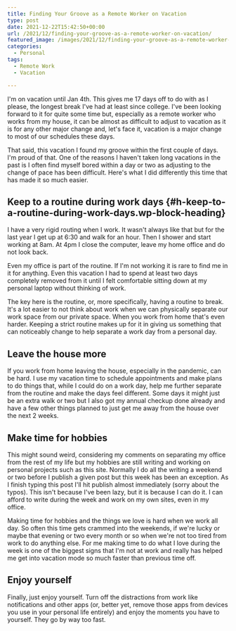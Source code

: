 ```yaml
---
title: Finding Your Groove as a Remote Worker on Vacation
type: post
date: 2021-12-22T15:42:50+00:00
url: /2021/12/finding-your-groove-as-a-remote-worker-on-vacation/
featured_image: /images/2021/12/finding-your-groove-as-a-remote-worker-on-vacation.jpeg
categories:
  - Personal
tags:
  - Remote Work
  - Vacation

---
```

I'm on vacation until Jan 4th. This gives me 17 days off to do with as I please, the longest break I've had at least since college. I've been looking forward to it for quite some time but, especially as a remote worker who works from my house, it can be almost as difficult to adjust to vacation as it is for any other major change and, let's face it, vacation is a major change to most of our schedules these days.

That said, this vacation I found my groove within the first couple of days. I'm proud of that. One of the reasons I haven't taken long vacations in the past is I often find myself bored within a day or two as adjusting to the change of pace has been difficult. Here's what I did differently this time that has made it so much easier.

## Keep to a routine during work days {#h-keep-to-a-routine-during-work-days.wp-block-heading}

I have a very rigid routing when I work. It wasn't always like that but for the last year I get up at 6:30 and walk for an hour. Then I shower and start working at 8am. At 4pm I close the computer, leave my home office and do not look back.

Even my office is part of the routine. If I'm not working it is rare to find me in it for anything. Even this vacation I had to spend at least two days completely removed from it until I felt comfortable sitting down at my personal laptop without thinking of work.

The key here is the routine, or, more specifically, having a routine to break. It's a lot easier to not think about work when we can physically separate our work space from our private space. When you work from home that's even harder. Keeping a strict routine makes up for it in giving us something that can noticeably change to help separate a work day from a personal day.

## Leave the house more

If you work from home leaving the house, especially in the pandemic, can be hard. I use my vacation time to schedule appointments and make plans to do things that, while I could do on a work day, help me further separate from the routine and make the days feel different. Some days it might just be an extra walk or two but I also got my annual checkup done already and have a few other things planned to just get me away from the house over the next 2 weeks.

## Make time for hobbies

This might sound weird, considering my comments on separating my office from the rest of my life but my hobbies are still writing and working on personal projects such as this site. Normally I do all the writing a weekend or two before I publish a given post but this week has been an exception. As I finish typing this post I'll hit publish almost immediately (sorry about the typos). This isn't because I've been lazy, but it is because I can do it. I can afford to write during the week and work on my own sites, even in my office.

Making time for hobbies and the things we love is hard when we work all day. So often this time gets crammed into the weekends, if we're lucky or maybe that evening or two every month or so when we're not too tired from work to do anything else. For me making time to do what I love during the week is one of the biggest signs that I'm not at work and really has helped me get into vacation mode so much faster than previous time off.

## Enjoy yourself

Finally, just enjoy yourself. Turn off the distractions from work like notifications and other apps (or, better yet, remove those apps from devices you use in your personal life entirely) and enjoy the moments you have to yourself. They go by way too fast.